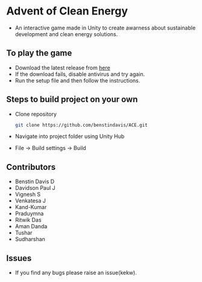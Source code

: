 # Advent of Clean Energy
- An interactive game made in Unity to create awarness about sustainable development and clean energy solutions.
## To play the game
- Download the latest release from [here](https://github.com/benstindavis/ACE/releases/tag/v1.1.0)
- If the download fails, disable antivirus and try again.
- Run the setup file and then follow the instructions.
## Steps to build project on your own
- Clone repository 

    ```bash
    git clone https://github.com/benstindavis/ACE.git
    ```
- Navigate into project folder using Unity Hub
- File -> Build settings -> Build
## Contributors 
- Benstin Davis D
- Davidson Paul J
- Vignesh S
- Venkatesa J
- Kand-Kumar
- Praduymna
- Ritwik Das
- Aman Danda
- Tushar
- Sudharshan 
## Issues
- If you find any bugs please raise an issue(kekw).